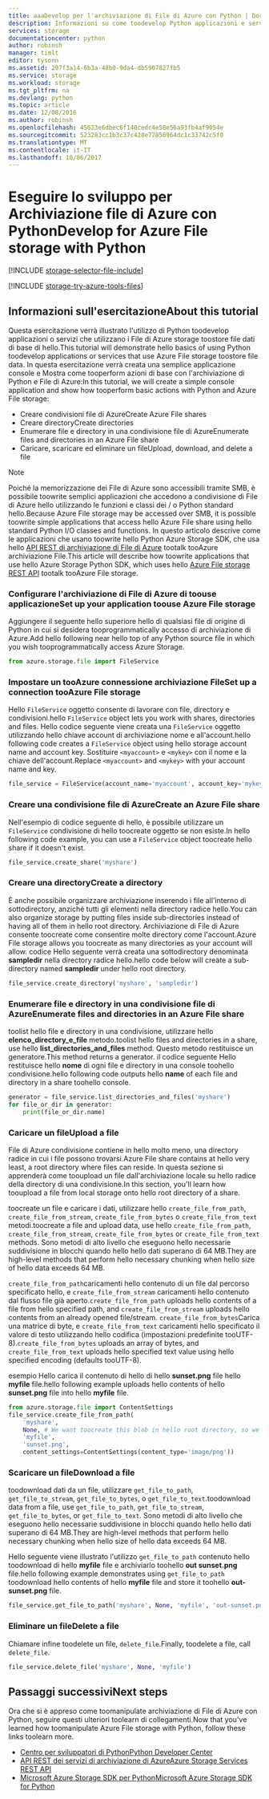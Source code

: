```yaml
---
title: aaaDevelop per l'archiviazione di File di Azure con Python | Documenti Microsoft
description: Informazioni su come toodevelop Python applicazioni e servizi che utilizzano i File di Azure storage toostore dati dei file.
services: storage
documentationcenter: python
author: robinsh
manager: timlt
editor: tysonn
ms.assetid: 297f3a14-6b3a-48b0-9da4-db5907827fb5
ms.service: storage
ms.workload: storage
ms.tgt_pltfrm: na
ms.devlang: python
ms.topic: article
ms.date: 12/08/2016
ms.author: robinsh
ms.openlocfilehash: 45623e6dbec6f140cedc4e58e56a93fb4af9054e
ms.sourcegitcommit: 523283cc1b3c37c428e77850964dc1c33742c5f0
ms.translationtype: MT
ms.contentlocale: it-IT
ms.lasthandoff: 10/06/2017
---
```

# <a name="develop-for-azure-file-storage-with-python"></a><span data-ttu-id="64d86-103">Eseguire lo sviluppo per Archiviazione file di Azure con Python</span><span class="sxs-lookup"><span data-stu-id="64d86-103">Develop for Azure File storage with Python</span></span>
[!INCLUDE [storage-selector-file-include](../../includes/storage-selector-file-include.md)]

[!INCLUDE [storage-try-azure-tools-files](../../includes/storage-try-azure-tools-files.md)]

## <a name="about-this-tutorial"></a><span data-ttu-id="64d86-104">Informazioni sull'esercitazione</span><span class="sxs-lookup"><span data-stu-id="64d86-104">About this tutorial</span></span>
<span data-ttu-id="64d86-105">Questa esercitazione verrà illustrato l'utilizzo di Python toodevelop applicazioni o servizi che utilizzano i File di Azure storage toostore file dati di base di hello.</span><span class="sxs-lookup"><span data-stu-id="64d86-105">This tutorial will demonstrate hello basics of using Python toodevelop applications or services that use Azure File storage toostore file data.</span></span> <span data-ttu-id="64d86-106">In questa esercitazione verrà creata una semplice applicazione console e Mostra come tooperform azioni di base con l'archiviazione di Python e File di Azure:</span><span class="sxs-lookup"><span data-stu-id="64d86-106">In this tutorial, we will create a simple console application and show how tooperform basic actions with Python and Azure File storage:</span></span>

* <span data-ttu-id="64d86-107">Creare condivisioni file di Azure</span><span class="sxs-lookup"><span data-stu-id="64d86-107">Create Azure File shares</span></span>
* <span data-ttu-id="64d86-108">Creare directory</span><span class="sxs-lookup"><span data-stu-id="64d86-108">Create directories</span></span>
* <span data-ttu-id="64d86-109">Enumerare file e directory in una condivisione file di Azure</span><span class="sxs-lookup"><span data-stu-id="64d86-109">Enumerate files and directories in an Azure File share</span></span>
* <span data-ttu-id="64d86-110">Caricare, scaricare ed eliminare un file</span><span class="sxs-lookup"><span data-stu-id="64d86-110">Upload, download, and delete a file</span></span>

> [!Note]  
> <span data-ttu-id="64d86-111">Poiché la memorizzazione dei File di Azure sono accessibili tramite SMB, è possibile toowrite semplici applicazioni che accedono a condivisione di File di Azure hello utilizzando le funzioni e classi dei / o Python standard hello.</span><span class="sxs-lookup"><span data-stu-id="64d86-111">Because Azure File storage may be accessed over SMB, it is possible toowrite simple applications that access hello Azure File share using hello standard Python I/O classes and functions.</span></span> <span data-ttu-id="64d86-112">In questo articolo descrive come le applicazioni che usano toowrite hello Python Azure Storage SDK, che usa hello [API REST di archiviazione di File di Azure](https://docs.microsoft.com/en-us/rest/api/storageservices/fileservices/file-service-rest-api) tootalk tooAzure archiviazione File.</span><span class="sxs-lookup"><span data-stu-id="64d86-112">This article will describe how toowrite applications that use hello Azure Storage Python SDK, which uses hello [Azure File storage REST API](https://docs.microsoft.com/en-us/rest/api/storageservices/fileservices/file-service-rest-api) tootalk tooAzure File storage.</span></span>

### <a name="set-up-your-application-toouse-azure-file-storage"></a><span data-ttu-id="64d86-113">Configurare l'archiviazione di File di Azure di toouse applicazione</span><span class="sxs-lookup"><span data-stu-id="64d86-113">Set up your application toouse Azure File storage</span></span>
<span data-ttu-id="64d86-114">Aggiungere il seguente hello superiore hello di qualsiasi file di origine di Python in cui si desidera tooprogrammatically accesso di archiviazione di Azure.</span><span class="sxs-lookup"><span data-stu-id="64d86-114">Add hello following near hello top of any Python source file in which you wish tooprogrammatically access Azure Storage.</span></span>

```python
from azure.storage.file import FileService
```

### <a name="set-up-a-connection-tooazure-file-storage"></a><span data-ttu-id="64d86-115">Impostare un tooAzure connessione archiviazione File</span><span class="sxs-lookup"><span data-stu-id="64d86-115">Set up a connection tooAzure File storage</span></span> 
<span data-ttu-id="64d86-116">Hello `FileService` oggetto consente di lavorare con file, directory e condivisioni.</span><span class="sxs-lookup"><span data-stu-id="64d86-116">hello `FileService` object lets you work with shares, directories and files.</span></span> <span data-ttu-id="64d86-117">Hello codice seguente viene creata una `FileService` oggetto utilizzando hello chiave account di archiviazione nome e all'account.</span><span class="sxs-lookup"><span data-stu-id="64d86-117">hello following code creates a `FileService` object using hello storage account name and account key.</span></span> <span data-ttu-id="64d86-118">Sostituire `<myaccount>` e `<mykey>` con il nome e la chiave dell'account.</span><span class="sxs-lookup"><span data-stu-id="64d86-118">Replace `<myaccount>` and `<mykey>` with your account name and key.</span></span>

```python
file_service = FileService(account_name='myaccount', account_key='mykey')
```

### <a name="create-an-azure-file-share"></a><span data-ttu-id="64d86-119">Creare una condivisione file di Azure</span><span class="sxs-lookup"><span data-stu-id="64d86-119">Create an Azure File share</span></span>
<span data-ttu-id="64d86-120">Nell'esempio di codice seguente di hello, è possibile utilizzare un `FileService` condivisione di hello toocreate oggetto se non esiste.</span><span class="sxs-lookup"><span data-stu-id="64d86-120">In hello following code example, you can use a `FileService` object toocreate hello share if it doesn't exist.</span></span>

```python
file_service.create_share('myshare')
```

### <a name="create-a-directory"></a><span data-ttu-id="64d86-121">Creare una directory</span><span class="sxs-lookup"><span data-stu-id="64d86-121">Create a directory</span></span>
<span data-ttu-id="64d86-122">È anche possibile organizzare archiviazione inserendo i file all'interno di sottodirectory, anziché tutti gli elementi nella directory radice hello.</span><span class="sxs-lookup"><span data-stu-id="64d86-122">You can also organize storage by putting files inside sub-directories instead of having all of them in hello root directory.</span></span> <span data-ttu-id="64d86-123">Archiviazione di File di Azure consente toocreate come consentire molte directory come l'account.</span><span class="sxs-lookup"><span data-stu-id="64d86-123">Azure File storage allows you toocreate as many directories as your account will allow.</span></span> <span data-ttu-id="64d86-124">codice Hello seguente verrà creata una sottodirectory denominata **sampledir** nella directory radice hello.</span><span class="sxs-lookup"><span data-stu-id="64d86-124">hello code below will create a sub-directory named **sampledir** under hello root directory.</span></span>

```python
file_service.create_directory('myshare', 'sampledir')
```

### <a name="enumerate-files-and-directories-in-an-azure-file-share"></a><span data-ttu-id="64d86-125">Enumerare file e directory in una condivisione file di Azure</span><span class="sxs-lookup"><span data-stu-id="64d86-125">Enumerate files and directories in an Azure File share</span></span>
<span data-ttu-id="64d86-126">toolist hello file e directory in una condivisione, utilizzare hello **elenco\_directory\_e\_file** metodo.</span><span class="sxs-lookup"><span data-stu-id="64d86-126">toolist hello files and directories in a share, use hello **list\_directories\_and\_files** method.</span></span> <span data-ttu-id="64d86-127">Questo metodo restituisce un generatore.</span><span class="sxs-lookup"><span data-stu-id="64d86-127">This method returns a generator.</span></span> <span data-ttu-id="64d86-128">il codice seguente Hello restituisce hello **nome** di ogni file e directory in una console toohello condivisione.</span><span class="sxs-lookup"><span data-stu-id="64d86-128">hello following code outputs hello **name** of each file and directory in a share toohello console.</span></span>

```python
generator = file_service.list_directories_and_files('myshare')
for file_or_dir in generator:
    print(file_or_dir.name)
```

### <a name="upload-a-file"></a><span data-ttu-id="64d86-129">Caricare un file</span><span class="sxs-lookup"><span data-stu-id="64d86-129">Upload a file</span></span> 
<span data-ttu-id="64d86-130">File di Azure condivisione contiene in hello molto meno, una directory radice in cui i file possono trovarsi.</span><span class="sxs-lookup"><span data-stu-id="64d86-130">Azure File share contains at hello very least, a root directory where files can reside.</span></span> <span data-ttu-id="64d86-131">In questa sezione si apprenderà come tooupload un file dall'archiviazione locale su hello radice della directory di una condivisione.</span><span class="sxs-lookup"><span data-stu-id="64d86-131">In this section, you'll learn how tooupload a file from local storage onto hello root directory of a share.</span></span>

<span data-ttu-id="64d86-132">toocreate un file e caricare i dati, utilizzare hello `create_file_from_path`, `create_file_from_stream`, `create_file_from_bytes` o `create_file_from_text` metodi.</span><span class="sxs-lookup"><span data-stu-id="64d86-132">toocreate a file and upload data, use hello `create_file_from_path`, `create_file_from_stream`, `create_file_from_bytes` or `create_file_from_text` methods.</span></span> <span data-ttu-id="64d86-133">Sono metodi di alto livello che eseguono hello necessarie suddivisione in blocchi quando hello hello dati superano di 64 MB.</span><span class="sxs-lookup"><span data-stu-id="64d86-133">They are high-level methods that perform hello necessary chunking when hello size of hello data exceeds 64 MB.</span></span>

<span data-ttu-id="64d86-134">`create_file_from_path`caricamenti hello contenuto di un file dal percorso specificato hello, e `create_file_from_stream` caricamenti hello contenuto dal flusso file già aperto.</span><span class="sxs-lookup"><span data-stu-id="64d86-134">`create_file_from_path` uploads hello contents of a file from hello specified path, and `create_file_from_stream` uploads hello contents from an already opened file/stream.</span></span> <span data-ttu-id="64d86-135">`create_file_from_bytes`Carica una matrice di byte, e `create_file_from_text` caricamenti hello specificato il valore di testo utilizzando hello codifica (impostazioni predefinite tooUTF-8).</span><span class="sxs-lookup"><span data-stu-id="64d86-135">`create_file_from_bytes` uploads an array of bytes, and `create_file_from_text` uploads hello specified text value using hello specified encoding (defaults tooUTF-8).</span></span>

<span data-ttu-id="64d86-136">esempio Hello carica il contenuto di hello di hello **sunset.png** file hello **myfile** file.</span><span class="sxs-lookup"><span data-stu-id="64d86-136">hello following example uploads hello contents of hello **sunset.png** file into hello **myfile** file.</span></span>

```python
from azure.storage.file import ContentSettings
file_service.create_file_from_path(
    'myshare',
    None, # We want toocreate this blob in hello root directory, so we specify None for hello directory_name
    'myfile',
    'sunset.png',
    content_settings=ContentSettings(content_type='image/png'))
```

### <a name="download-a-file"></a><span data-ttu-id="64d86-137">Scaricare un file</span><span class="sxs-lookup"><span data-stu-id="64d86-137">Download a file</span></span>
<span data-ttu-id="64d86-138">toodownload dati da un file, utilizzare `get_file_to_path`, `get_file_to_stream`, `get_file_to_bytes`, o `get_file_to_text`.</span><span class="sxs-lookup"><span data-stu-id="64d86-138">toodownload data from a file, use `get_file_to_path`, `get_file_to_stream`, `get_file_to_bytes`, or `get_file_to_text`.</span></span> <span data-ttu-id="64d86-139">Sono metodi di alto livello che eseguono hello necessarie suddivisione in blocchi quando hello hello dati superano di 64 MB.</span><span class="sxs-lookup"><span data-stu-id="64d86-139">They are high-level methods that perform hello necessary chunking when hello size of hello data exceeds 64 MB.</span></span>

<span data-ttu-id="64d86-140">Hello seguente viene illustrato l'utilizzo `get_file_to_path` contenuto hello toodownload di hello **myfile** file e archiviarlo toohello **out sunset.png** file.</span><span class="sxs-lookup"><span data-stu-id="64d86-140">hello following example demonstrates using `get_file_to_path` toodownload hello contents of hello **myfile** file and store it toohello **out-sunset.png** file.</span></span>

```python
file_service.get_file_to_path('myshare', None, 'myfile', 'out-sunset.png')
```

### <a name="delete-a-file"></a><span data-ttu-id="64d86-141">Eliminare un file</span><span class="sxs-lookup"><span data-stu-id="64d86-141">Delete a file</span></span>
<span data-ttu-id="64d86-142">Chiamare infine toodelete un file, `delete_file`.</span><span class="sxs-lookup"><span data-stu-id="64d86-142">Finally, toodelete a file, call `delete_file`.</span></span>

```python
file_service.delete_file('myshare', None, 'myfile')
```

## <a name="next-steps"></a><span data-ttu-id="64d86-143">Passaggi successivi</span><span class="sxs-lookup"><span data-stu-id="64d86-143">Next steps</span></span>
<span data-ttu-id="64d86-144">Ora che si è appreso come toomanipulate archiviazione di File di Azure con Python, seguire questi ulteriori toolearn di collegamenti.</span><span class="sxs-lookup"><span data-stu-id="64d86-144">Now that you've learned how toomanipulate Azure File storage with Python, follow these links toolearn more.</span></span>

* [<span data-ttu-id="64d86-145">Centro per sviluppatori di Python</span><span class="sxs-lookup"><span data-stu-id="64d86-145">Python Developer Center</span></span>](/develop/python/)
* [<span data-ttu-id="64d86-146">API REST dei servizi di archiviazione di Azure</span><span class="sxs-lookup"><span data-stu-id="64d86-146">Azure Storage Services REST API</span></span>](http://msdn.microsoft.com/library/azure/dd179355)
* [<span data-ttu-id="64d86-147">Microsoft Azure Storage SDK per Python</span><span class="sxs-lookup"><span data-stu-id="64d86-147">Microsoft Azure Storage SDK for Python</span></span>](https://github.com/Azure/azure-storage-python)